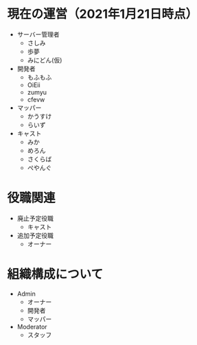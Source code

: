 # 現在の運営（2021年1月21日時点）
- サーバー管理者
  - さしみ
  - 歩夢
  - みにどん(仮)
- 開発者
  - もふもふ
  - OiEii
  - zumyu
  - cfevw
- マッパー
  - かうすけ
  - らいず
- キャスト
  - みか
  - めろん
  - さくらば
  - ぺやんぐ

# 役職関連
- 廃止予定役職
  - キャスト
- 追加予定役職
  - オーナー
 
# 組織構成について
- Admin
  - オーナー
  - 開発者
  - マッパー
- Moderator
  - スタッフ
